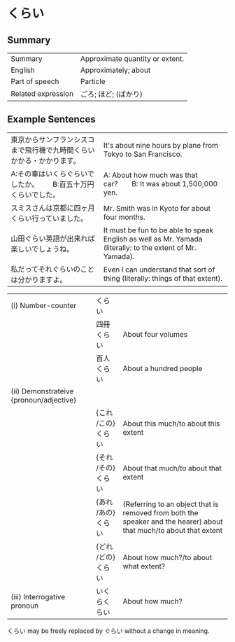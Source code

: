 # くらい

## Summary

<table><tr>   <td>Summary</td>   <td>Approximate quantity or extent.</td></tr><tr>   <td>English</td>   <td>Approximately; about</td></tr><tr>   <td>Part of speech</td>   <td>Particle</td></tr><tr>   <td>Related expression</td>   <td>ごろ; ほど; (ばかり)</td></tr></table>

## Example Sentences

<table><tr>   <td>東京からサンフランシスコまで飛行機で九時間くらいかかる・かかります。</td>   <td>It's about nine hours by plane from Tokyo to San Francisco.</td></tr><tr>   <td>A:その車はいくらぐらいでしたか。  B:百五十万円くらいでした。</td>   <td>A: About how much was that car?&emsp;&emsp;B: It was about 1,500,000 yen.</td></tr><tr>   <td>スミスさんは京都に四ヶ月くらい行っていました。</td>   <td>Mr. Smith was in Kyoto for about four months.</td></tr><tr>   <td>山田ぐらい英語が出来れば楽しいでしょうね。</td>   <td>It must be fun to be able to speak English as well as Mr. Yamada (literally: to the extent of Mr. Yamada).</td></tr><tr>   <td>私だってそれぐらいのことは分かりますよ。</td>   <td>Even I can understand that sort of thing (literally: things of that extent).</td></tr></table>

<table class="table"> <tbody><tr class="tr head"> <td class="td"><span class="numbers">(i)</span> <span> <span class="bold">Number-counter</span></span></td> <td class="td"><span class="concept">くらい</span> </td> <td class="td"><span>&nbsp;</span></td> </tr> <tr class="tr"> <td class="td"><span>&nbsp;</span></td> <td class="td"><span>四冊<span class="concept">くらい</span></span> </td> <td class="td"><span>About    four volumes</span></td> </tr> <tr class="tr"> <td class="td"><span>&nbsp;</span></td> <td class="td"><span>百人<span class="concept">くらい</span></span> </td> <td class="td"><span>About    a hundred people</span></td> </tr> <tr class="tr head"> <td class="td"><span class="numbers">(ii)</span> <span> <span class="bold">Demonstrateive {pronoun/adjective}</span></span></td> <td class="td"><span>&nbsp;</span></td> <td class="td"><span>&nbsp;</span></td> </tr> <tr class="tr"> <td class="td"><span>&nbsp;</span></td> <td class="td"><span>{これ /この} <span class="concept">くらい</span></span></td> <td class="td"><span>About    this much/to about this extent</span></td> </tr> <tr class="tr"> <td class="td"><span>&nbsp;</span></td> <td class="td"><span>{それ /その} <span class="concept">くらい</span></span></td> <td class="td"><span>About    that much/to about that extent</span></td> </tr> <tr class="tr"> <td class="td"><span>&nbsp;</span></td> <td class="td"><span>{あれ /あの} <span class="concept">くらい</span></span></td> <td class="td"><span>(Referring    to an object that is removed from both the speaker and the hearer) about that    much/to about that extent</span></td> </tr> <tr class="tr"> <td class="td"><span>&nbsp;</span></td> <td class="td"><span>{どれ /どの} <span class="concept">くらい</span></span></td> <td class="td"><span>About    how much?/to about what extent?</span></td> </tr> <tr class="tr head"> <td class="td"><span class="numbers">(iii)</span> <span> <span class="bold">Interrogative pronoun</span></span></td> <td class="td"><span>いくら<span class="concept">くらい</span></span> </td> <td class="td"><span>About    how much?</span></td> </tr></tbody></table>

<p><span class="cloze">くらい</span> may be freely replaced by <span class="cloze">ぐらい</span> without a change in meaning.</p>


